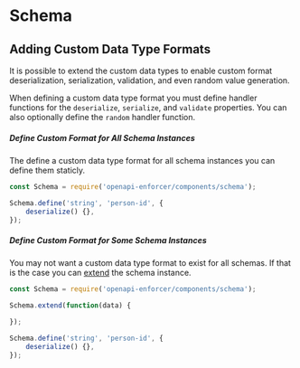 # Schema

## Adding Custom Data Type Formats

It is possible to extend the custom data types to enable custom format deserialization, serialization, validation, and even random value generation.

When defining a custom data type format you must define handler functions for the `deserialize`, `serialize`, and `validate` properties. You can also optionally define the `random` handler function.

##### Define Custom Format for All Schema Instances

The define a custom data type format for all schema instances you can define them staticly.

```js
const Schema = require('openapi-enforcer/components/schema');

Schema.define('string', 'person-id', {
    deserialize() {},
});
```

##### Define Custom Format for Some Schema Instances

You may not want a custom data type format to exist for all schemas. If that is the case you can [extend](#) the schema instance.

```js
const Schema = require('openapi-enforcer/components/schema');

Schema.extend(function(data) {

});

Schema.define('string', 'person-id', {
    deserialize() {},
});
```